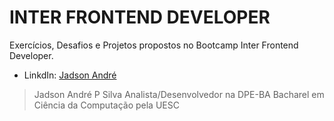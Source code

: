 # **INTER FRONTEND DEVELOPER**

Exercícios, Desafios e Projetos propostos no Bootcamp Inter Frontend Developer.

- LinkdIn: [Jadson André](https://br.linkedin.com/in/jadson-andre)

>Jadson André P Silva
>Analista/Desenvolvedor na DPE-BA
>Bacharel em Ciência da Computação pela UESC